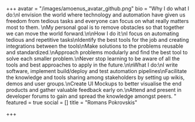 +++
avatar = "/images/amoenus_avatar_github.png"
bio = "Why I do what I do:\nI envision the world where technology and automation have given us freedom from tedious tasks and everyone can focus on what really matters most to them. \nMy personal goal is to remove obstacles so that together we can move the world forward.\n\nHow I do it:\nI focus on automating tedious and repetitive tasks\nIdentify the best tools for the job and creating integrations between the tools\nMake solutions to the problems reusable and standardized.\nApproach problems modularly and find the best tool to solve each smaller problem.\nNever stop learning to be aware of all the tools and best approaches to apply in the future.\n\nWhat I do:\nI write software, implement build/deploy and test automation pipelines\nFacilitate the knowledge and tools sharing among stakeholders by setting up wikis, demos and user groups.\nCreate UI Mockups to better visualise the end products and gather valuable feedback early on.\nAttend and present in developer forums to gain and spread the knowledge amongst peers. "
featured = true
social = []
title = "Romans Pokrovskis"

+++
